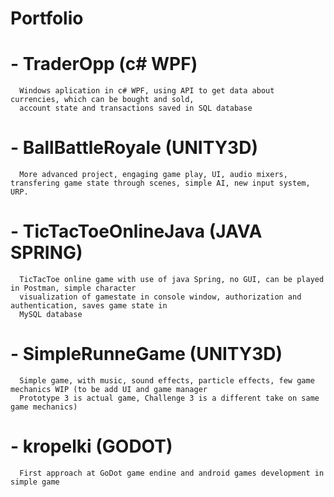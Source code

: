 # Portfolio

  # - TraderOpp (c# WPF)
      Windows aplication in c# WPF, using API to get data about currencies, which can be bought and sold,
      account state and transactions saved in SQL database
  
  # - BallBattleRoyale (UNITY3D)
      More advanced project, engaging game play, UI, audio mixers, transfering game state through scenes, simple AI, new input system, URP.
    
  # - TicTacToeOnlineJava (JAVA SPRING)
      TicTacToe online game with use of java Spring, no GUI, can be played in Postman, simple character
      visualization of gamestate in console window, authorization and authentication, saves game state in
      MySQL database
    
  # - SimpleRunneGame (UNITY3D)
      Simple game, with music, sound effects, particle effects, few game mechanics WIP (to be add UI and game manager
      Prototype 3 is actual game, Challenge 3 is a different take on same game mechanics)
      
  # - kropelki (GODOT)
      First approach at GoDot game endine and android games development in simple game
